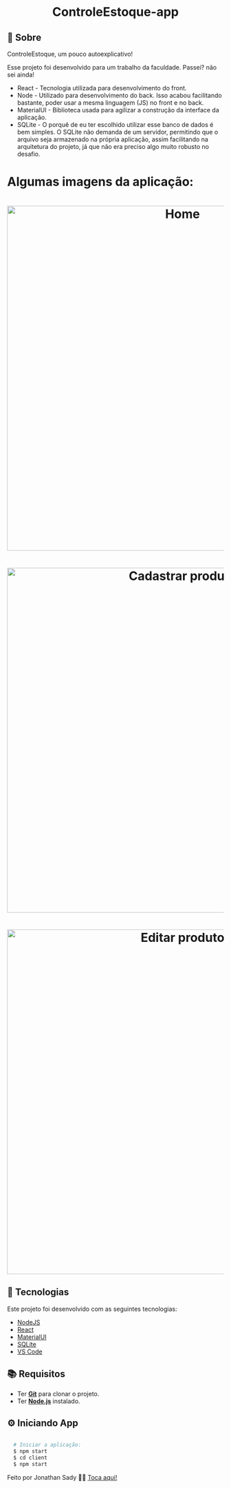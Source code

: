 <h1 align="center">ControleEstoque-app</h1>

<!--<p align="center">
  <img alt="GitHub top language" src="https://img.shields.io/github/languages/top/MatheusPires99/pokedex">
  <img alt="GitHub language count" src="https://img.shields.io/github/languages/count/MatheusPires99/pokedex">
  <img alt="Stars" src="https://img.shields.io/github/stars/MatheusPires99/pokedex">
  <img alt="Repository Size" src="https://img.shields.io/github/repo-size/MatheusPires99/pokedex">
</p>

<p align="center">
  <a href="#page_with_curl-sobre">Sobre</a>&nbsp;&nbsp;&nbsp;|&nbsp;&nbsp;&nbsp;
  <a href="#hammer-iniciando-mobile">Tecnologias</a>
  &nbsp;&nbsp;&nbsp;|&nbsp;&nbsp;&nbsp;
  <a href="#books-requisitos">Requisitos</a>&nbsp;&nbsp;&nbsp;|&nbsp;&nbsp;&nbsp;
  <a href="#rocket-começando">Começando</a>&nbsp;&nbsp;&nbsp;|&nbsp;&nbsp;&nbsp;
  <a href="#thought_balloon-começando">Inspiração</a>
</p>-->

<!--<h1 align="center">
  <img alt="Pokedex" src="https://imgur.com/gallery/RVcHdGB" width="250px" />
</h1>-->

## :page_with_curl: Sobre
ControleEstoque, um pouco autoexplicativo!

Esse projeto foi desenvolvido para um trabalho da faculdade. Passei? não sei ainda!

- React - Tecnologia utilizada para desenvolvimento do front.
- Node - Utilizado para desenvolvimento do back. Isso acabou facilitando bastante, poder usar a mesma linguagem (JS) no front e no back.
- MaterialUI - Biblioteca usada para agilizar a construção da interface da aplicação.
- SQLite - O porquê de eu ter escolhido utilizar esse banco de dados é bem simples. O SQLite não demanda de um servidor, permitindo que o arquivo seja armazenado na própria aplicação, assim facilitando na arquitetura do projeto, já que não era preciso algo muito robusto no desafio.

# Algumas imagens da aplicação:

<h1 align="center">
  <img alt="Home" src="https://media.discordapp.net/attachments/903284138923163668/903284230170243112/unknown.png?ex=660579fe&is=65f304fe&hm=a588844a3c1b9b2d7c17d62eda7f849982d2463cabbbab8bd8f35523844e1185&=&format=webp&quality=lossless&width=952&height=468" width="800px" />
</h1>
<h1 align="center">
  <img alt="Cadastrar produto" src="https://media.discordapp.net/attachments/903284138923163668/903284155381608509/unknown.png?ex=660579ec&is=65f304ec&hm=a5d8a4dbd46468a6ebed5f1ee63353957c1a01dcd4d613b9038e077376bec085&=&format=webp&quality=lossless&width=960&height=452" width="800px" />
</h1>
<h1 align="center">
  <img alt="Editar produto" src="https://media.discordapp.net/attachments/903284138923163668/903284441760276500/unknown.png?ex=66057a31&is=65f30531&hm=a62a7ea63c01797455eda61ed965e0da977b1020bb7afb38a8aea735c0367ccb&=&format=webp&quality=lossless&width=960&height=450" width="800px" />
</h1>

## :hammer: Tecnologias

Este projeto foi desenvolvido com as seguintes tecnologias:

- [NodeJS](https://nodejs.org/en/)
- [React](https://pt-br.reactjs.org)
- [MaterialUI](https://v4.mui.com/pt/)
- [SQLite](https://www.sqlite.org/index.html)
- [VS Code](https://code.visualstudio.com/)

## :books: Requisitos
- Ter [**Git**](https://git-scm.com/) para clonar o projeto.
- Ter [**Node.js**](https://nodejs.org/en/) instalado.

## :gear: Iniciando App
```bash

  # Iniciar a aplicação:
  $ npm start
  $ cd client
  $ npm start
```

Feito por Jonathan Sady 👋🏻 [Toca aqui!](https://github.com/Jonhsady)
